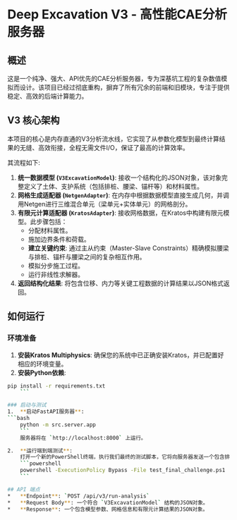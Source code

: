 # Deep Excavation V3 - 高性能CAE分析服务器

## 概述

这是一个纯净、强大、API优先的CAE分析服务器，专为深基坑工程的复杂数值模拟而设计。该项目已经过彻底重构，摒弃了所有冗余的前端和旧模块，专注于提供稳定、高效的后端计算能力。

## V3 核心架构

本项目的核心是内存直通的V3分析流水线，它实现了从参数化模型到最终计算结果的无缝、高效衔接，全程无需文件I/O，保证了最高的计算效率。

其流程如下:

1.  **统一数据模型 (`V3ExcavationModel`)**: 接收一个结构化的JSON对象，该对象完整定义了土体、支护系统（包括排桩、腰梁、锚杆等）和材料属性。
2.  **网格生成适配器 (`NetgenAdapter`)**: 在内存中根据数据模型直接生成几何，并调用Netgen进行三维混合单元（梁单元+实体单元）的网格剖分。
3.  **有限元计算适配器 (`KratosAdapter`)**: 接收网格数据，在Kratos中构建有限元模型。此步骤包括：
    *   分配材料属性。
    *   施加边界条件和荷载。
    *   **建立关键约束**: 通过主从约束（Master-Slave Constraints）精确模拟腰梁与排桩、锚杆与腰梁之间的复杂相互作用。
    *   模拟分步施工过程。
    *   运行非线性求解器。
4.  **返回结构化结果**: 将包含位移、内力等关键工程数据的计算结果以JSON格式返回。

## 如何运行

### 环境准备
1.  **安装Kratos Multiphysics**: 确保您的系统中已正确安装Kratos，并已配置好相应的环境变量。
2.  **安装Python依赖**:
```bash
pip install -r requirements.txt
    ```

### 启动与测试
1.  **启动FastAPI服务器**:
```bash
    python -m src.server.app
    ```
    服务器将在 `http://localhost:8000` 上运行。

2.  **运行端到端测试**:
    打开一个新的PowerShell终端，执行我们最终的测试脚本，它将向服务器发送一个包含排桩、腰梁和锚杆的复杂工程模型，并打印出详细的计算结果。
    ```powershell
    powershell -ExecutionPolicy Bypass -File test_final_challenge.ps1
    ```

## API 端点
*   **Endpoint**: `POST /api/v3/run-analysis`
*   **Request Body**: 一个符合 `V3ExcavationModel` 结构的JSON对象。
*   **Response**: 一个包含模型参数、网格信息和有限元计算结果的JSON对象。 